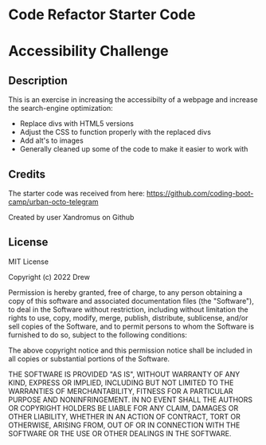 # Code Refactor Starter Code

# Accessibility Challenge

## Description

This is an exercise in increasing the accessibilty of a webpage and increase the search-engine optimization:

- Replace divs with HTML5 versions
- Adjust the CSS to function properly with the replaced divs
- Add alt's to images
- Generally cleaned up some of the code to make it easier to work with

## Credits

The starter code was received from here: https://github.com/coding-boot-camp/urban-octo-telegram

Created by user Xandromus on Github

## License

MIT License

Copyright (c) 2022 Drew

Permission is hereby granted, free of charge, to any person obtaining a copy
of this software and associated documentation files (the "Software"), to deal
in the Software without restriction, including without limitation the rights
to use, copy, modify, merge, publish, distribute, sublicense, and/or sell
copies of the Software, and to permit persons to whom the Software is
furnished to do so, subject to the following conditions:

The above copyright notice and this permission notice shall be included in all
copies or substantial portions of the Software.

THE SOFTWARE IS PROVIDED "AS IS", WITHOUT WARRANTY OF ANY KIND, EXPRESS OR
IMPLIED, INCLUDING BUT NOT LIMITED TO THE WARRANTIES OF MERCHANTABILITY,
FITNESS FOR A PARTICULAR PURPOSE AND NONINFRINGEMENT. IN NO EVENT SHALL THE
AUTHORS OR COPYRIGHT HOLDERS BE LIABLE FOR ANY CLAIM, DAMAGES OR OTHER
LIABILITY, WHETHER IN AN ACTION OF CONTRACT, TORT OR OTHERWISE, ARISING FROM,
OUT OF OR IN CONNECTION WITH THE SOFTWARE OR THE USE OR OTHER DEALINGS IN THE
SOFTWARE.
